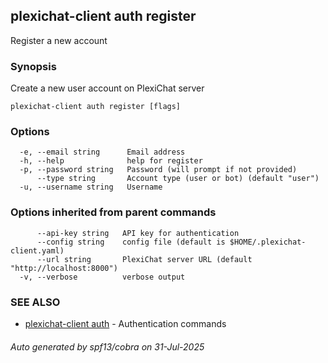 ## plexichat-client auth register

Register a new account

### Synopsis

Create a new user account on PlexiChat server

```
plexichat-client auth register [flags]
```

### Options

```
  -e, --email string      Email address
  -h, --help              help for register
  -p, --password string   Password (will prompt if not provided)
      --type string       Account type (user or bot) (default "user")
  -u, --username string   Username
```

### Options inherited from parent commands

```
      --api-key string   API key for authentication
      --config string    config file (default is $HOME/.plexichat-client.yaml)
      --url string       PlexiChat server URL (default "http://localhost:8000")
  -v, --verbose          verbose output
```

### SEE ALSO

* [plexichat-client auth](plexichat-client_auth.md)	 - Authentication commands

###### Auto generated by spf13/cobra on 31-Jul-2025
